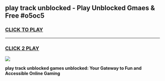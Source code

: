 
## play track unblocked - Play Unblocked Gmaes & Free #o5oc5
<h3>
<a href="https://news.freeplayer.one?title=play_track_unblocked&ref=24F">CLICK TO PLAY</a></h3>
<hr>

<h3>
<a href="https://news.freeplayer.one?title=play_track_unblocked&ref=24F">CLICK 2 PLAY</a>
  
</h3>

<a href="https://news.freeplayer.one?title=play_track_unblocked&ref=24F/"><img src="https://clearcache.store/games.png"></a>


**play track unblocked games unblocked: Your Gateway to Fun and Accessible Online Gaming**
